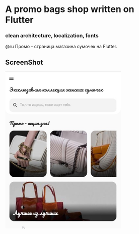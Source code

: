 # A promo bags shop written on Flutter
### clean architecture, localization, fonts
@ru 
Промо - страница магазина сумочек на Flutter.
## ScreenShot

<img src="assets/screenshot/main_menu.jpg" height="500em" />